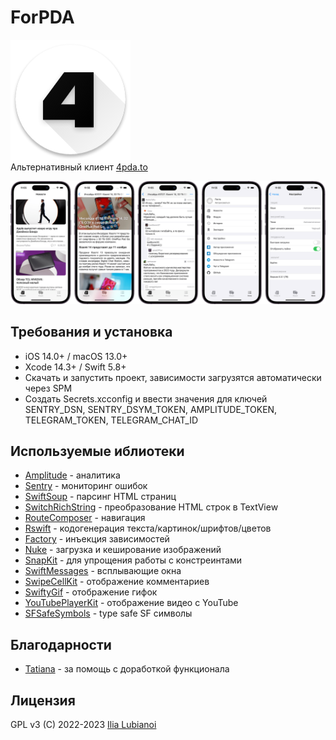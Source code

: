 # ForPDA
![Лого](logo.png)  
Альтернативный клиент [4pda.to](https://4pda.to/)

![Скриншоты](screenshots.png)

## Требования и установка
- iOS 14.0+ / macOS 13.0+
- Xcode 14.3+ / Swift 5.8+
- Скачать и запустить проект, зависимости загрузятся автоматически через SPM
- Создать Secrets.xcconfig и ввести значения для ключей SENTRY_DSN, SENTRY_DSYM_TOKEN, AMPLITUDE_TOKEN, TELEGRAM_TOKEN, TELEGRAM_CHAT_ID

## Используемые иблиотеки
- [Amplitude](https://github.com/amplitude/Amplitude-Swift) - аналитика
- [Sentry](https://github.com/getsentry/sentry-cocoa) - мониторинг ошибок
- [SwiftSoup](https://github.com/scinfu/SwiftSoup) - парсинг HTML страниц
- [SwitchRichString](https://github.com/malcommac/SwiftRichString) - преобразование HTML строк в TextView
- [RouteComposer](https://github.com/ekazaev/route-composer) - навигация
- [Rswift](https://github.com/mac-cain13/R.swift) - кодогенерация текста/картинок/шрифтов/цветов
- [Factory](https://github.com/hmlongco/Factory) - инъекция зависимостей
- [Nuke](https://github.com/kean/Nuke) - загрузка и кеширование изображений
- [SnapKit](https://github.com/SnapKit/SnapKit) - для упрощения работы с констреинтами
- [SwiftMessages](https://github.com/SwiftKickMobile/SwiftMessages) - всплывающие окна
- [SwipeCellKit](https://github.com/SwipeCellKit/SwipeCellKit) - отображение комментариев
- [SwiftyGif](https://github.com/kirualex/SwiftyGif) - отображение гифок
- [YouTubePlayerKit](https://github.com/SvenTiigi/YouTubePlayerKit) - отображение видео с YouTube
- [SFSafeSymbols](https://github.com/SFSafeSymbols/SFSafeSymbols) - type safe SF символы

## Благодарности
- [Tatiana](https://github.com/tikh-hehe) - за помощь с доработкой функционала

## Лицензия
GPL v3 (C) 2022-2023 [Ilia Lubianoi](https://github.com/SubvertDev)

